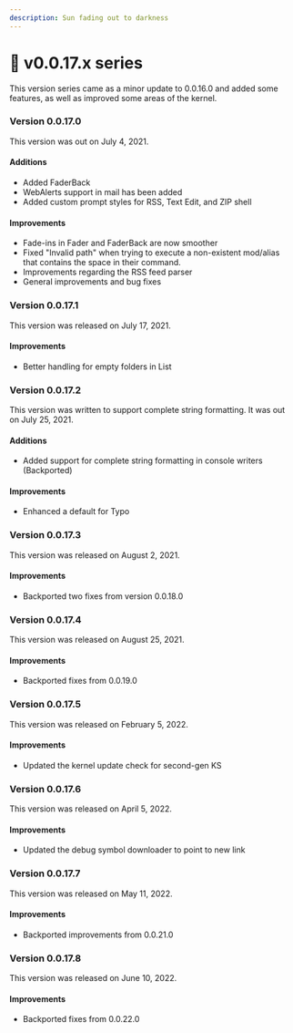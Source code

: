 ```yaml
---
description: Sun fading out to darkness
---
```


# 🌃 v0.0.17.x series

This version series came as a minor update to 0.0.16.0 and added some features, as well as improved some areas of the kernel.

### Version 0.0.17.0

This version was out on July 4, 2021.

#### Additions

* Added FaderBack
* WebAlerts support in mail has been added
* Added custom prompt styles for RSS, Text Edit, and ZIP shell

#### Improvements

* Fade-ins in Fader and FaderBack are now smoother
* Fixed "Invalid path" when trying to execute a non-existent mod/alias that contains the space in their command.
* Improvements regarding the RSS feed parser
* General improvements and bug fixes

### Version 0.0.17.1

This version was released on July 17, 2021.

#### Improvements

* Better handling for empty folders in List

### Version 0.0.17.2

This version was written to support complete string formatting. It was out on July 25, 2021.

#### Additions

* Added support for complete string formatting in console writers (Backported)

#### Improvements

* Enhanced a default for Typo

### Version 0.0.17.3

This version was released on August 2, 2021.

#### Improvements

* Backported two fixes from version 0.0.18.0

### Version 0.0.17.4

This version was released on August 25, 2021.

#### Improvements

* Backported fixes from 0.0.19.0

### Version 0.0.17.5

This version was released on February 5, 2022.

#### Improvements

* Updated the kernel update check for second-gen KS

### Version 0.0.17.6

This version was released on April 5, 2022.

#### Improvements

* Updated the debug symbol downloader to point to new link

### Version 0.0.17.7

This version was released on May 11, 2022.

#### Improvements

* Backported improvements from 0.0.21.0

### Version 0.0.17.8

This version was released on June 10, 2022.

#### Improvements

* Backported fixes from 0.0.22.0
